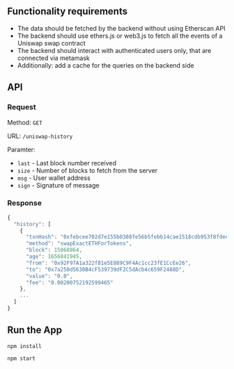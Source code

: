 ## Functionality requirements

- The data should be fetched by the backend without using Etherscan API
- The backend should use ethers.js or web3.js to fetch all the events of a Uniswap swap contract
- The backend should interact with authenticated users only, that are connected via metamask
- Additionally: add a cache for the queries on the backend side

## API

### Request

Method: `GET`

URL: `/uniswap-history`

Paramter:

- `last` - Last block number received
- `size` - Number of blocks to fetch from the server
- `msg` - User wallet address
- `sign` - Signature of message

### Response

```javascript
{
  "history": [
    {
      "txnHash": "0xfebcee702d7e155b0388fe56b5febb14cae1518cdb953f8fdee2f906c2af3409",
      "method": "swapExactETHForTokens",
      "block": 15068864,
      "age": 1656841945,
      "from": "0x92F97A1a322f81e5E889C9F4Ac1cc23fE1CcEe26",
      "to": "0x7a250d5630B4cF539739dF2C5dAcb4c659F2488D",
      "value": "0.0",
      "fee": "0.00200752192599465"
    },
    ...
  ]
}
```

## Run the App

```
npm install

npm start
```
